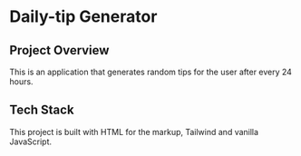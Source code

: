 # Daily-tip Generator
## Project Overview
This is an application that generates random tips for the user after every 24 hours.
## Tech Stack
This project is built with HTML for the markup, Tailwind and vanilla JavaScript.